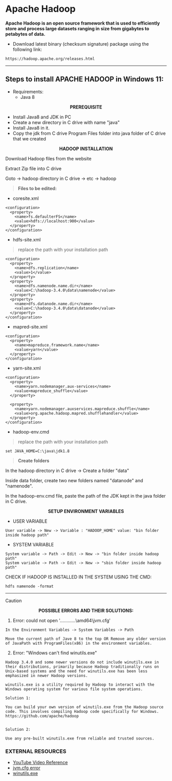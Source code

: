 <h1>Apache Hadoop</h1>

**Apache Hadoop is an open source framework that is used to efficiently store and process large datasets ranging in size from gigabytes to petabytes of data.**

- Download latest binary (checksum signature) package using the following link:
```
https://hadoop.apache.org/releases.html
```

<hr>

<h2>Steps to install APACHE HADOOP in Windows 11:</h2>

- Requirements:
    - Java 8
      
<p align="center"><b>PREREQUISITE</b></p>

- Install Java8 and JDK in PC
- Create a new directory in C drive with name "java"
- Install Java8 in it.
- Copy the jdk from C drive Program Files folder into  java folder of C drive that we created


<p align="center"><b>HADOOP INSTALLATION</b></p>

Download Hadoop files from the website

Extract Zip file into C drive

Goto -> hadoop directory in C drive -> etc -> hadoop

> **Files to be edited:**

  - coresite.xml
```
<configuration>
  <property>
    <name>fs.defaulterFS</name>
    <value>hdfs://localhost:900</value>
  </property>
</configuration>
```
  - hdfs-site.xml
> replace the path with your installation path
```
<configuration>
  <property>
    <name>dfs.replication</name>
    <value>1</value>
  </property>
  <property>
    <name>dfs.namenode.name.dir</name>
    <value>C:\hadoop-3.4.0\data\namenode</value>
  </property>
  <property>
    <name>dfs.datanode.name.dir</name>
    <value>C:\hadoop-3.4.0\data\datanode</value>
  </property>
</configuration>
```
  - mapred-site.xml
```
<configuration>
  <property>
    <name>mapreduce.framework.name</name>
    <value>yarn</value>
  </property>
</configuration>
```
  - yarn-site.xml
```
<configuration>
  <property>
    <name>yarn.nodemanager.aux-services</name>
    <value>mapreduce_shuffle</value>
  </property>

  <property>
    <name>yarn.nodemanager.auxservices.mapreduce.shuffle</name>
    <value>org.apache.hadoop.mapred.shufflehandler</value>
  </property>
</configuration>
```
  - hadoop-env.cmd
> replace the path with your installation path
```
set JAVA_HOME=C:\java\jdk1.8
```


> **Create folders**
> 
In the hadoop directory in C drive -> Create a folder "data"

Inside data folder, create two new folders named "datanode" and "namenode".

In the hadoop-env.cmd file, paste the path of the JDK kept in the java folder in C drive.

<p align="center"><b>SETUP ENVIRONMENT VARIABLES</b></p>

- USER VARIABLE
```
User variable -> New -> Variable : "HADOOP_HOME" value: "bin folder inside hadoop path"
```
- SYSTEM VARIABLE
```
System variable -> Path -> Edit -> New -> "bin folder inside hadoop path"
System variable -> Path -> Edit -> New -> "sbin folder inside hadoop path"
```

CHECK IF HADOOP IS INSTALLED IN THE SYSTEM USING THE CMD:

```
hdfs namenode -format
```

<hr>

> [!CAUTION]
> <p align="center"><b>POSSIBLE ERRORS AND THEIR SOLUTIONS:</b></p>


1. Error: could not open '............\amd64\jvm.cfg'
```
In the Environment Variables -> System Variables -> Path

Move the current path of Jave 8 to the top OR Remove any older version of JavaPath with ProgramFiles(x86) in the environment variables.  
```
2. Error: "Windows can't find winutils.exe"
```
Hadoop 3.4.0 and some newer versions do not include winutils.exe in their distributions, primarily because Hadoop traditionally runs on Unix-based systems and the need for winutils.exe has been less emphasized in newer Hadoop versions.

winutils.exe is a utility required by Hadoop to interact with the Windows operating system for various file system operations.

Solution 1:

You can build your own version of winutils.exe from the Hadoop source code. This involves compiling Hadoop code specifically for Windows.
https://github.com/apache/hadoop


Solution 2:

Use any pre-built winutils.exe from reliable and trusted sources. 
```

<h3>EXTERNAL RESOURCES</h3>

- <a href="https://www.youtube.com/watch?v=GNHF0DZK3xQ">YouTube Video Reference</a>
- <a href="https://knowledge.informatica.com/s/article/000137592?language=en_US">jvm.cfg error</a>
- <a href="https://kontext.tech/article/1221/hadoop-3-4-0-winutils-for-windows-10-x64">winutils.exe</a>
